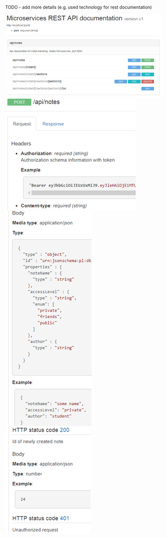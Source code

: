TODO - add more details (e.g. used technology for rest documentation)

![](img/restApi1.png)
![](img/restApiDetailsReq1.png)
![](img/restApiDetailsReq2.png)
![](img/restApiDetailsResponse.png)